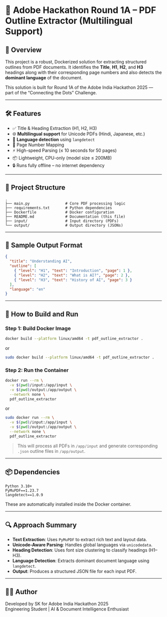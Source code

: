 # 📘 Adobe Hackathon Round 1A – PDF Outline Extractor (Multilingual Support)

## 🚀 Overview

This project is a robust, Dockerized solution for extracting structured outlines from PDF documents. It identifies the **Title**, **H1**, **H2**, and **H3** headings along with their corresponding page numbers and also detects the **dominant language** of the document.

This solution is built for Round 1A of the Adobe India Hackathon 2025 — part of the “Connecting the Dots” Challenge.

---

## 🛠 Features

- ✅ Title & Heading Extraction (H1, H2, H3)
- 🌐 **Multilingual support** for Unicode PDFs (Hindi, Japanese, etc.)
- 🧠 **Language detection** using `langdetect`
- 📄 Page Number Mapping
- ⚡ High-speed Parsing (≤ 10 seconds for 50 pages)
- 📦 Lightweight, CPU-only (model size ≤ 200MB)
- 🔒 Runs fully offline – no internet dependency

---

## 🧱 Project Structure

```
.
├── main.py                # Core PDF processing logic
├── requirements.txt       # Python dependencies
├── Dockerfile             # Docker configuration
├── README.md              # Documentation (this file)
├── input/                 # Input directory (PDFs)
└── output/                # Output directory (JSONs)
```

---

## 🧪 Sample Output Format

```json
{
  "title": "Understanding AI",
  "outline": [
    { "level": "H1", "text": "Introduction", "page": 1 },
    { "level": "H2", "text": "What is AI?", "page": 2 },
    { "level": "H3", "text": "History of AI", "page": 3 }
  ],
  "language": "en"
}
```

---

## 🐳 How to Build and Run

### Step 1: Build Docker Image

```bash
docker build --platform linux/amd64 -t pdf_outline_extractor .
```
or 
```bash
sudo docker build --platform linux/amd64 -t pdf_outline_extractor .
```

### Step 2: Run the Container

```bash
docker run --rm \
  -v $(pwd)/input:/app/input \
  -v $(pwd)/output:/app/output \
  --network none \
  pdf_outline_extractor
```
or

```bash
sudo docker run --rm \
  -v $(pwd)/input:/app/input \
  -v $(pwd)/output:/app/output \
  --network none \
  pdf_outline_extractor
```
> This will process all PDFs in `/app/input` and generate corresponding `.json` outline files in `/app/output`.

---

## 📦 Dependencies

```
Python 3.10+
PyMuPDF==1.23.7
langdetect==1.0.9
```

These are automatically installed inside the Docker container.

---

## 🔍 Approach Summary

- **Text Extraction**: Uses `PyMuPDF` to extract rich text and layout data.
- **Unicode-Aware Parsing**: Handles global languages via `unicodedata`.
- **Heading Detection**: Uses font size clustering to classify headings (H1–H3).
- **Language Detection**: Extracts dominant document language using `langdetect`.
- **Output**: Produces a structured JSON file for each input PDF.

---

## 👨‍💻 Author

Developed by SK for Adobe India Hackathon 2025  
Engineering Student | AI & Document Intelligence Enthusiast